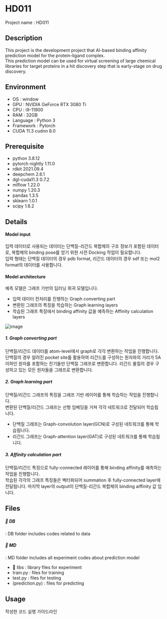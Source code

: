 # HD011
Project name : HD011  

## Description
This project is the development project that AI-based binding affinity prediction model for the protein-ligand complex.  
This prediction model can be used for virtual screening of large chemical libraries for target proteins in a hit discovery step that is early-stage on drug discovery.  

## Environment
- OS : window  
- GPU : NVIDIA GeForce RTX 3080 Ti  
- CPU : i9-11900  
- RAM : 32GB  
- Language : Python 3  
- Framework : Pytorch 
- CUDA 11.3 cudnn 8.0


## Prerequisite
- python 3.8.12  
- pytorch nightly 1.11.0  
- rdkit 2021.09.4  
- deepchem 2.6.1  
- dgl-cuda11.3 0.7.2   
- mlflow 1.22.0  
- numpy 1.20.3  
- pandas 1.3.5  
- sklearn 1.0.1  
- scipy 1.6.2  


## Details
#### Model input
입력 데이터로 사용되는 데이터는 단백질-리간드 복합체의 구조 정보가 포함된 데이터로, 복합체의 binding pose를 얻기 위한 사전 Docking 작업이 필요합니다.  
입력 형태는 단백질 데이터의 경우 pdb format, 리간드 데이터의 경우 sdf 또는 mol2 format의 데이터를 사용합니다.  
#### Model architecture 
예측 모델은 그래프 기반의 딥러닝 회귀 모델입니다.  
- 입력 데이터 전처리를 진행하는 Graph converting part  
- 변환된 그래프의 특징을 학습하는 Graph learning layers  
- 학습된 그래프 특징에서 binding affinity 값을 예측하는 Affinity calculation layers  

![image](https://user-images.githubusercontent.com/86610517/173760137-10cfff36-dd2d-4e1d-9caa-51ef6a588346.png)


##### 1. Graph converting part
단백질/리간드 데이터를 atom-level에서 graph로 각각 변환하는 작업을 진행합니다.
단백질의 경우 알려진 pocket site를 활용하여 리간드를 구성하는 원자와의 거리가 5A 이하인 원자를 포함하는 잔기들만 단백질 그래프로 변환합니다.
리간드 물질의 경우 구성하고 있는 모든 원자들을 그래프로 변환합니다.

##### 2. Graph learning part  
단백질/리간드 그래프의 특징을 그래프 기반 레이어를 통해 학습하는 작업을 진행합니다.  
변환된 단백질/리간드 그래프는 선형 임베딩을 거쳐 각각 네트워크로 전달되어 학습됩니다.  
- 단백질 그래프는 Graph-convolution layer(GCN)로 구성된 네트워크를 통해 학습됩니다.  
- 리간드 그래프는 Graph-attention layer(GAT)로 구성된 네트워크를 통해 학습됩니다.  

##### 3. Affinity calculation part
단백질/리간드 특징으로 fully-connected 레이어를 통해 binding affinity를 예측하는 작업을 진행합니다.  
학습된 각각의 그래프 특징들은 벡터화되어 summation 후 fully-connected layer에 전달됩니다.
마지막 layer의 output이 단백질-리간드 복합체의 binding aiffinity 값 입니다.  

## Files
##### 📁 DB
: DB folder includes codes related to data    
##### 📁 MD
: MD folder includes all experiment codes about prediction model  
- 📁 libs : library files for experiment  
- train.py : files for training  
- test.py : files for testing  
- (prediction.py) : files for predicting   


## Usage
작성한 코드 실행 가이드라인
